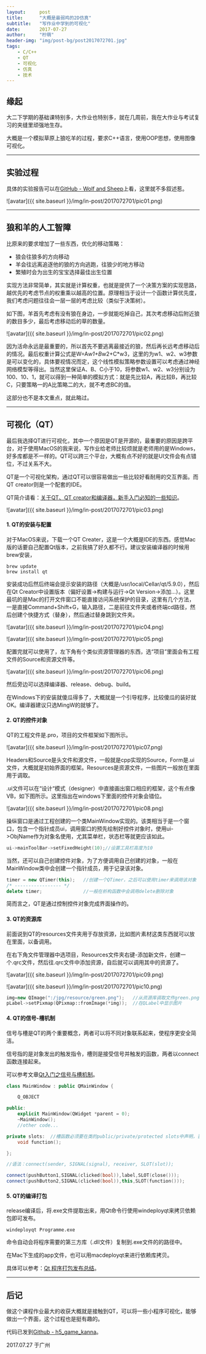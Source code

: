 ```yaml
---
layout:     post
title:      "大概是最弱鸡的2D仿真"
subtitle:   "写作业中学到的可视化"
date:       2017-07-27
author:     "柠萌"
header-img: "img/post-bg/post2017072701.jpg"
tags:
    - C/C++
    - QT
    - 可视化
    - 仿真
    - 技术
---
```




## 缘起

大二下学期的基础课特别多，大作业也特别多，就在几周前，我在大作业与考试复习的夹缝里顽强地生存。

大概是一个模拟草原上狼吃羊的过程，要求C++语言，使用OOP思想，使用图像可视化。

---

## 实验过程

具体的实验报告可以在[GitHub - Wolf and Sheep](https://github.com/codeRimoe/Wolf_and_Sheep)上看，这里就不多叙述惹。

![avatar]({{ site.baseurl }}/img/in-post/2017072701/pic01.png)

---

## 狼和羊的人工智障

比原来的要求增加了一些东西，优化的移动策略：

* 狼会往狼多的方向移动
* 羊会往远离追逐他的狼的方向逃跑，往狼少的地方移动
* 繁殖时会为出生的宝宝选择最佳出生位置

实现方法非常简单，其实就是计算权重，也就是提供了一个决策方案的实现思路，越优先的考虑节点的权重乘以越高的位置。原理相当于设计一个函数计算优先度，我们考虑问题往往会一层一层的考虑比较（类似于决策树）。

如下图，羊首先考虑有没有狼在身边，一步就能吃掉自己，其次考虑移动后附近狼的数目多少，最后考虑移动后的草的数量。

![avatar]({{ site.baseurl }}/img/in-post/2017072701/pic02.png)

因为活命永远是最重要的，所以首先不要逃离最接近的狼，然后再长远考虑移动后的情况。最后权重计算公式是W=A*w1+B*w2+C*w3，这里的为w1、w2、w3参数是可以变化的，具体要视情况而定，这个线性模拟策略参数设置可以考虑通过神经网络模型等得出。当然这里保证A、B、C小于10，将参数w1、w2、w3分别设为100、10、1，就可以得到一种简单的模拟方式：就是先比较A，再比较B，再比较C，只要策略一的A比策略二的大，就不考虑BC的值。

这部分也不是本文重点，就此略过。

---

## 可视化（QT）

最后我选择QT进行可视化，其中一个原因是QT是开源的，最重要的原因是跨平台，对于使用MacOS的我来说，写作业给老师比较烦就是老师用的是Windows，好多库都是不一样的。QT可以跨三个平台，大概有点不好的就是UI文件会有点错位，不过关系不大。

QT是一个可视化架构，通过QT可以很容易做出一些比较好看耐用的交互界面。而QT creator则是一个配套的IDE。

QT简介请看：[关于QT、QT creator和编译器，新手入门必知的一些知识](http://blog.csdn.net/xuancailinggan/article/details/50620829)。

![avatar]({{ site.baseurl }}/img/in-post/2017072701/pic03.png)

#### 1. QT的安装与配置

对于MacOS来说，下载一个QT Creater，这是一个大概是IDE的东西。感觉Mac版的话要自己配置Qt版本，之前我搞了好久都不行。建议安装编译器的时候用brew安装，

```shell
brew update
brew install qt
```
安装成功后然后终端会提示安装的路径（大概是/usr/local/Cellar/qt/5.9.0），然后在Qt Creator中设置版本（偏好设置->构建与运行->Qt Version->添加...）。这里最坑的是Mac的打开文件窗口不能直接访问系统保护的目录，这里有几个方法，一是直接Command+Shift+G，输入路径，二是前往文件夹或者终端cd路径，然后创建个快捷方式（替身），然后通过替身跳到文件夹。

![avatar]({{ site.baseurl }}/img/in-post/2017072701/pic04.png)

![avatar]({{ site.baseurl }}/img/in-post/2017072701/pic05.png)

配置完就可以使用了，左下角有个类似资源管理器的东西，选“项目”里面会有工程文件的Source和资源文件等。

![avatar]({{ site.baseurl }}/img/in-post/2017072701/pic06.png)

然后旁边可以选择编译器、release、debug、build。

在Windows下的安装就傻瓜得多了，大概就是一个引导程序，比较傻瓜的装好就OK。编译器建议只选MingW的就够了。

#### 2. QT的控件对象

QT的工程文件是.pro，项目的文件框架如下图所示。

![avatar]({{ site.baseurl }}/img/in-post/2017072701/pic07.png)

Headers和Source是头文件和源文件，一般就是cpp实现的Source，Form是.ui文件，大概就是初始界面的框架。Resources是资源文件，一些图片一般放在里面用于调取。

.ui文件可以在“设计“模式（designer）中直接画出窗口相应的框架，这个有点像VB，如下图所示。这里指出在windows下里面的控件对象会错位。

![avatar]({{ site.baseurl }}/img/in-post/2017072701/pic08.png)

操纵窗口是通过工程创建的一个类MainWindow实现的。该类相当于是一个窗口，包含一个指针成员ui，调用窗口的预先绘制好控件对象时，使用ui->ObjName作为对象名使用，尤其菜单栏，状态栏等就更应该如此。

```cpp
ui->mainToolBar->setFixedHeight(10);//设置工具栏高度为10
```

当然，还可以自己创建控件对象，为了方便调用自己创建的对象，一般在MainWindow类中会创建一个指针成员，用于记录该对象。

```cpp
timer = new QTimer(this);   //创建一个QTimer，之后可以使用timer来调用该对象
/* ----------------- */
delete timer;               //一般在析构函数中会调用delete删除对象
```

简而言之，QT是通过控制控件对象完成界面操作的。


#### 3. QT的资源库

前面说到QT的resources文件夹用于存放资源，比如图片素材这类东西就可以放在里面，以备调用。

在右下角文件管理器中选项目，Resources文件夹右键-添加新文件，创建一个.qrc文件，然后往.qrc文件中添加资源，自后就可以调用其中的资源了。

![avatar]({{ site.baseurl }}/img/in-post/2017072701/pic09.png)

![avatar]({{ site.baseurl }}/img/in-post/2017072701/pic10.png)

```cpp
img=new QImage(":/jpg/resource/green.png");   //从资源库调取文件green.png
pLabel->setPixmap(QPixmap::fromImage(*img));  //在QLabel中显示图片
```

#### 4. QT的信号-槽机制

信号与槽是QT的两个重要概念，两者可以将不同对象联系起来，使程序更安全简洁。

信号指的是对象发出的触发指令，槽则是接受信号并触发的函数，两者以connect函数连接起来。

可以参考文章[Qt入门之信号与槽机制](http://www.cnblogs.com/MuyouSome/p/3515941.html)。

```cpp
class MainWindow : public QMainWindow {

    Q_OBJECT

public:
    explicit MainWindow(QWidget *parent = 0);
    ~MainWindow();
    //other code...

private slots:  //槽函数必须要在类的public/private/protected slots中声明，否则无法使用
    void function();

};

//语法：connect(sender, SIGNAL(signal), receiver, SLOT(slot));

connect(pushButton1,SIGNAL(clicked(bool)),label,SLOT(close()));
connect(pushButton2,SIGNAL(clicked(bool)),this,SLOT(function()));
```

#### 5. QT的编译打包

release编译后，将.exe文件提取出来，用Qt命令行使用windeployqt来拷贝依赖包即可发布。

```shell
windeployqt Programme.exe
```

命令自动会将程序需要的第三方库（.dll文件）复制到.exe文件的的路径中。

在Mac下生成的app文件，也可以用macdeployqt来进行依赖库拷贝。

具体可以参考：[Qt 程序打包发布总结](http://blog.csdn.net/liuyez123/article/details/50462637)。

---

## 后记

做这个课程作业最大的收获大概就是接触到QT，可以将一些小程序可视化，能够做出一个界面，这个过程也是挺有趣的。

代码已发到[Github - h5_game_kanna](https://github.com/codeRimoe/h5_game_kanna)。

2017.07.27 于广州
